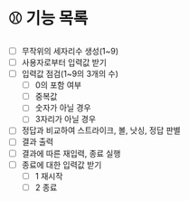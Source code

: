 # ⚾️ 기능 목록

- [ ] 무작위의 세자리수 생성(1~9)
- [ ] 사용자로부터 입력값 받기
- [ ] 입력값 점검(1~9의 3개의 수)
  - [ ] 0의 포함 여부
  - [ ] 중복값
  - [ ] 숫자가 아닐 경우
  - [ ] 3자리가 아닐 경우
- [ ] 정답과 비교하여 스트라이크, 볼, 낫싱, 정답 판별
- [ ] 결과 출력
- [ ] 결과에 따른 재입력, 종료 실행
- [ ] 종료에 대한 입력값 받기
  - [ ] 1 재시작
  - [ ] 2 종료
